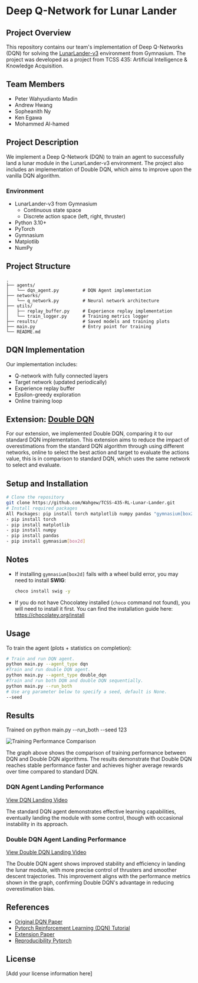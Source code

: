 # Deep Q-Network for Lunar Lander
## Project Overview
This repository contains our team's implementation of Deep Q-Networks (DQN) for solving the [LunarLander-v3](https://gymnasium.farama.org/environments/box2d/lunar_lander/) environment from Gymnasium. The project was developed as a project from TCSS 435: Artificial Intelligence & Knowledge Acquisition.
## Team Members
- Peter Wahyudianto Madin
- Andrew Hwang
- Sopheanith Ny
- Ken Egawa
- Mohammed Al-hamed

## Project Description
We implement a Deep Q-Network (DQN) to train an agent to successfully land a lunar module in the LunarLander-v3 environment. The project also includes an implementation of Double DQN, which aims to improve upon the vanilla DQN algorithm.

### Environment
- LunarLander-v3 from Gymnasium
  - Continuous state space
  - Discrete action space (left, right, thruster)
- Python 3.10+
- PyTorch 
- Gymnasium
- Matplotlib
- NumPy

## Project Structure
```
.
├── agents/
│   └── dqn_agent.py         # DQN Agent implementation
├── networks/
│   └── q_network.py         # Neural network architecture
├── utils/
│   ├── replay_buffer.py     # Experience replay implementation
│   └── train_logger.py      # Training metrics logger
├── results/                 # Saved models and training plots
├── main.py                  # Entry point for training
└── README.md
```

## DQN Implementation
Our implementation includes:
- Q-network with fully connected layers
- Target network (updated periodically)
- Experience replay buffer
- Epsilon-greedy exploration
- Online training loop

## Extension: [Double DQN](https://arxiv.org/abs/1509.06461)
For our extension, we implemented Double DQN, comparing it to our standard DQN implementation. This extension aims to reduce the impact of overestimations from the standard DQN algorithm through using different networks, 
online to select the best action and target to evaluate the actions value, this is in comparison to standard DQN, which uses the same network to select and evaluate.

## Setup and Installation
```bash
# Clone the repository
git clone https://github.com/Wahgew/TCSS-435-RL-Lunar-Lander.git
# Install required packages
All Packages: pip install torch matplotlib numpy pandas "gymnasium[box2d]"
- pip install torch
- pip install matplotlib
- pip install numpy
- pip install pandas
- pip install gymnasium[box2d]
```

## Notes
- If installing `gymnasium[box2d]` fails with a wheel build error, you may need to install **SWIG**:
  ```bash
  choco install swig -y
- If you do not have Chocolatey installed (`choco` command not found), you will need to install it first.
You can find the installation guide here: https://chocolatey.org/install

## Usage
To train the agent (plots + statistics on completion):
```bash
# Train and run DQN agent.
python main.py --agent_type dqn
#Train and run double DQN agent.
python main.py --agent_type double_dqn
#Train and run both DQN and double DQN sequentially.
python main.py --run_both
# Use arg parameter below to specify a seed, default is None.
--seed
```

## Results 
Trained on python main.py --run_both --seed 123

![Training Performance Comparison](https://github.com/user-attachments/assets/27920c8e-1719-46bf-acc5-f26fca9689dd)

The graph above shows the comparison of training performance between DQN and Double DQN algorithms. The results demonstrate that Double DQN reaches stable performance faster and achieves higher average rewards over time compared to standard DQN.

### DQN Agent Landing Performance
[View DQN Landing Video](https://github.com/user-attachments/assets/9d3f56df-fb28-406b-a6bc-61d315c9d93c)

The standard DQN agent demonstrates effective learning capabilities, eventually landing the module with some control, though with occasional instability in its approach.

### Double DQN Agent Landing Performance
[View Double DQN Landing Video](https://github.com/user-attachments/assets/4a2116c1-fcb4-4da1-9ff5-7b27548fbd15)

The Double DQN agent shows improved stability and efficiency in landing the lunar module, with more precise control of thrusters and smoother descent trajectories. This improvement aligns with the performance metrics shown in the graph, confirming Double DQN's advantage in reducing overestimation bias.

## References
- [Original DQN Paper](https://www.nature.com/articles/nature14236)
- [Pytorch Reinforcement Learning (DQN) Tutorial](https://pytorch.org/tutorials/intermediate/reinforcement_q_learning.html)
- [Extension Paper](https://arxiv.org/abs/1509.06461)
- [Reproducibility Pytorch](https://pytorch.org/docs/stable/notes/randomness.html)

## License
[Add your license information here]
